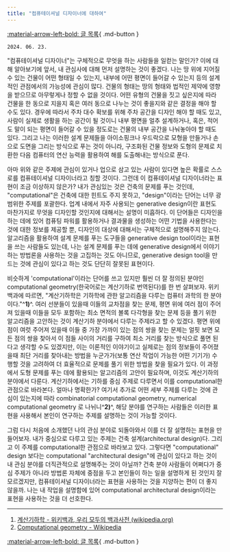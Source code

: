 ```yaml
---
title: "컴퓨테이셔널 디자이너에 대하여"
---
```


[:material-arrow-left-bold: 글 목록](../index.md){ .md-button }

`2024. 06. 23.`

"컴퓨테이셔널 디자이너"는 구체적으로 무엇을 하는 사람들을 일컫는 말인가? 이에 대해 알아보기에 앞서, 내 관심사에 대해 먼저 설명하는 것이 좋겠다. 나는 땅 위에 지어질 수 있는 건물이 어떤 형태일 수 있는지, 내부에 어떤 평면이 들어갈 수 있는지 등의 설계적인 관점에서의 가능성에 관심이 많다. 건물의 형태는 땅의 형태와 법적인 제약에 영향을 받으므로 아무렇게나 정할 수 없을 것이다. 어떤 유형의 건물을 짓고 싶은지에 따라 건물을 한 동으로 지을지 혹은 여러 동으로 나누는 것이 좋을지와 같은 결정을 해야 할 수도 있다. 경우에 따라서 주차 대수 확보를 위해 주차 공간을 디자인 해야 할 때도 있고, 사람이 실제로 생활을 하는 공간이 될 것이니 내부 평면을 얼추 설계하거나, 혹은, 적어도 말이 되는 평면이 들어갈 수 있을 정도로는 건물의 내부 공간을 나눠놓아야 할 때도 있다. 그리고 나는 이러한 설계 문제들을 아이소핑크나 우드락으로 모형을 만들거나 손으로 도면을 그리는 방식으로 푸는 것이 아니라, 구조화된 건물 정보와 도형의 문제로 치환한 다음 컴퓨터의 연산 능력을 활용하여 해를 도출해내는 방식으로 푼다.

아마 위와 같은 주제에 관심이 있거나 업으로 삼고 있는 사람이 있다면 높은 확률로 스스로를 컴퓨테이셔널 디자이너라고 칭할 것이다. 그런데 이 컴퓨테이셔널 디자이너라는 표현이 조금 이상하지 않은가? 내가 관심있는 것은 건축의 문제를 푸는 것인데, "computational"은 건축에 대한 힌트도 주지 못하고, "design"이라는 단어는 너무 광범위한 주제를 포괄한다. 업계 내에서 자주 사용되는 generative design이란 표현도 마찬가지로 무엇을 디자인할 것인지에 대해서는 설명이 미흡하다. 이 단어들은 디자인을 하는 데에 있어 컴퓨팅 파워를 활용하거나 결과물을 생성하는 어떤 기법을 사용한다는 것에 대한 정보를 제공할 뿐, 디자인의 대상에 대해서는 구체적으로 설명해주지 않는다. 알고리즘을 활용하여 설계 문제를 푸는 도구들을 generative design tool이라는 표현을 쓰는 사람들도 있는데, 나는 설계 문제를 푸는 데에 generative design에서 이야기하는 방법론을 사용하는 것을 고집하는 것도 아니므로, generative design tool을 만드는 것에 관심이 있다고 하는 것도 단단히 잘못된 표현이다.

비슷하게 'computational'이라는 단어를 쓰고 있지만 훨씬 더 잘 정의된 분야인 computational geometry(한국어로는 계산기하로 번역된다)를 한 번 살펴보자. 위키백과에 따르면, "계산기하학은 기하학에 관한 알고리즘을 다루는 컴퓨터 과학의 한 분야이다."^__1)__^. 여러 선분들이 있을때 이들의 교차점을 찾는 문제, 평면 위에 여러 점이 주어져 있을때 이들을 모두 포함하는 최소 면적의 볼록 다각형을 찾는 문제 등을 풀기 위한 알고리즘을 고안하는 것이 계산기하 분야에서 다루는 주제라고 할 수 있겠다. 평면 위에 점이 여럿 주어져 있을때 이들 중 가장 가까이 있는 점의 쌍을 찾는 문제는 얼핏 보면 모든 점의 쌍을 찾아서 이 점들 사이의 거리를 구하여 최소 거리를 찾는 방식으로 풀면 된다고 생각할 수도 있겠지만, 이는 이론적인 이야기이고 실제로는 점의 정보들이 주어졌을때 최단 거리를 찾아내는 방법을 누군가가(보통 연산 작업이 가능한 어떤 기기가) 수행할 것을 고려하여 더 효율적으로 문제를 풀기 위한 방법을 찾을 필요가 있다. 이 과정에서 도형 문제를 푸는 데에 활용되는 알고리즘의 고안이 필요하며, 이것도 계산기하의 분야에서 다룬다. 계산기하에서는 기하를 중심 주제로 다루면서 이를 computational한 관점으로 바라본다. 얼마나 명확한가? 여기서 추가로 어떤 세부 주제를 다루는 것에 관심이 있는지에 따라 combinatorial computational geometry, numerical computational geometry 로 나뉘니^__2)__^, 해당 분야를 연구하는 사람들은 이러한 표현을 사용해서 본인이 연구하는 주제를 설명하는 것이 가능할 것이다.

그럼 다시 처음에 소개했던 나의 관심 분야로 되돌아와서 이를 더 잘 설명하는 표현을 만들어보자. 내가 중심으로 다루고 있는 주제는 건축 설계(architectural design)다. 그리고 이 주제를 computational한 관점으로 바라보고 있다. 그렇다면 "computational" design 보다는 computational "architectural design"에 관심이 있다고 하는 것이 내 관심 분야를 더직관적으로 설명해주는 것이 아닐까? 건축 분야 사람들이 어쩌다가 중심 주제가 아니라 방법론 자체에 중점을 두고 본인들이 하는 일을 설명하게 된 것인지 잘 모르겠지만, 컴퓨테이셔널 디자이너라는 표현을 사용하는 것을 지양하는 편이 더 좋지 않을까. 나는 내 작업을 설명함에 있어 computational architectural design이라는 표현을 사용하는 것을 더 선호한다.

-----
1) [계산기하학 - 위키백과, 우리 모두의 백과사전 (wikipedia.org)](https://ko.wikipedia.org/wiki/%EA%B3%84%EC%82%B0%EA%B8%B0%ED%95%98%ED%95%99)  
2) [Computational geometry - Wikipedia](https://en.wikipedia.org/wiki/Computational_geometry)

[:material-arrow-left-bold: 글 목록](../index.md){ .md-button }